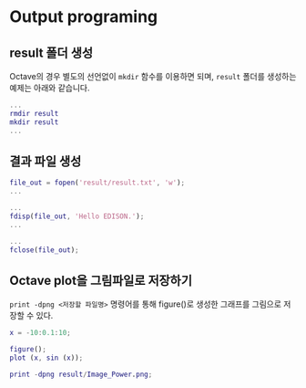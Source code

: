 
# Output programing

## result 폴더 생성
Octave의 경우 별도의 선언없이 ```mkdir``` 함수를 이용하면 되며, ```result``` 폴더를 생성하는 예제는 아래와 같습니다.

```matlab
...
rmdir result
mkdir result
...
```

## 결과 파일 생성

```matlab
file_out = fopen('result/result.txt', 'w');
...

...
fdisp(file_out, 'Hello EDISON.');
...

...
fclose(file_out);
```


## Octave plot을 그림파일로 저장하기

```print -dpng <저장할 파일명>``` 명령어를 통해 figure()로 생성한 그래프를 그림으로 저장할 수 있다.

```matlab
x = -10:0.1:10;

figure();
plot (x, sin (x));

print -dpng result/Image_Power.png;
```
